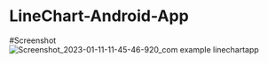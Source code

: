 # LineChart-Android-App

#Screenshot
![Screenshot_2023-01-11-11-45-46-920_com example linechartapp](https://user-images.githubusercontent.com/30749074/211727539-b966de92-a44d-4ae0-9c37-900d73ad9e71.jpg)
